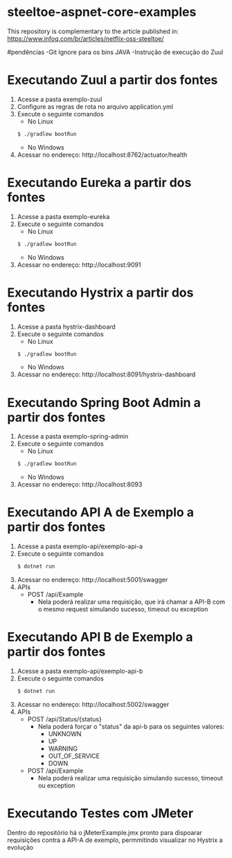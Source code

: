 # steeltoe-aspnet-core-examples
This repository is complementary to the article published in: https://www.infoq.com/br/articles/netflix-oss-steeltoe/

#pendências
-Git Ignore para os bins JAVA
-Instrução de execução do Zuul


# Executando Zuul a partir dos fontes
1. Acesse a pasta exemplo-zuul
2. Configure as regras de rota no arquivo application.yml
3. Execute o seguinte comandos
   * No Linux
    ```bash
    $ ./gradlew bootRun
    ```
   * No Windows
4. Acessar no endereço: http://localhost:8762/actuator/health

# Executando Eureka a partir dos fontes
1. Acesse a pasta exemplo-eureka
2. Execute o seguinte comandos
   * No Linux
    ```bash
    $ ./gradlew bootRun
    ```
   * No Windows
4. Acessar no endereço: http://localhost:9091
   
# Executando Hystrix a partir dos fontes
1. Acesse a pasta hystrix-dashboard
2. Execute o seguinte comandos
   * No Linux
    ```bash
    $ ./gradlew bootRun
    ```
   * No Windows 
3. Acessar no endereço: http://localhost:8091/hystrix-dashboard

# Executando Spring Boot Admin a partir dos fontes
1. Acesse a pasta exemplo-spring-admin
2. Execute o seguinte comandos
   * No Linux
    ```bash
    $ ./gradlew bootRun
    ```
   * No Windows
3. Acessar no endereço: http://localhost:8093

# Executando API A de Exemplo a partir dos fontes
1. Acesse a pasta exemplo-api/exemplo-api-a
2. Execute o seguinte comandos
   ```bash
   $ dotnet run
   ```
3. Acessar no endereço: http://localhost:5001/swagger
4. APIs
   * POST /api/Example
     * Nela poderá realizar uma requisição, que irá chamar a API-B com o mesmo request simulando sucesso, timeout ou exception

# Executando API B de Exemplo a partir dos fontes
1. Acesse a pasta exemplo-api/exemplo-api-b
2. Execute o seguinte comandos
   ```bash
   $ dotnet run
   ```
3. Acessar no endereço: http://localhost:5002/swagger
4. APIs
   * POST /api/Status/{status}
     * Nela poderá forçar o "status" da api-b para os seguintes valores:
       * UNKNOWN
       * UP
       * WARNING
       * OUT_OF_SERVICE
       * DOWN
   * POST /api/Example
     * Nela poderá realizar uma requisição simulando sucesso, timeout ou exception
  
# Executando Testes com JMeter
Dentro do repositório há o jMeterExample.jmx pronto para dispoarar requisições contra a API-A de exemplo, permmitindo visualizar no Hystrix a evolução

